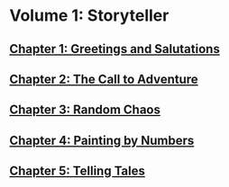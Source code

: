 # Volume 1: Storyteller
## [Chapter 1: Greetings and Salutations](1-GREETINGS-AND-SALUTATIONS/index.md)
## [Chapter 2: The Call to Adventure](2-THE-CALL-TO-ADVENTURE/index.md)
## [Chapter 3: Random Chaos](3-RANDOM-CHAOS/index.md)
## [Chapter 4: Painting by Numbers](4-PAINTING-BY-NUMBERS/index.md)
## [Chapter 5: Telling Tales](5-TELLING-TALES/index.md)

